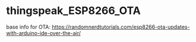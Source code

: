 # thingspeak_ESP8266_OTA
base info for OTA: https://randomnerdtutorials.com/esp8266-ota-updates-with-arduino-ide-over-the-air/
